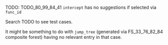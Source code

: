 

TODO: TODO_80_99_84_41 `intercept` has no suggestions if selected via `func_id`

Search TODO to see test cases.

It might be something to do with `jump_tree` (generated via FS_33_76_82_84 composite forest)
having no relevant entry in that case.

